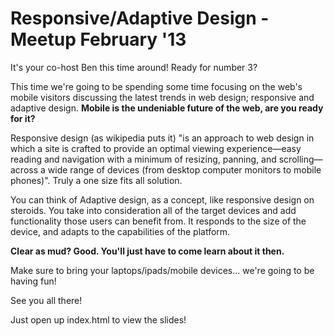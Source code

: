 Responsive/Adaptive Design - Meetup February '13
================================================

It's your co-host Ben this time around! Ready for number 3?

This time we're going to be spending some time focusing on the web's mobile visitors discussing the latest trends in web design; responsive and adaptive design. **Mobile is the undeniable future of the web, are you ready for it?**

Responsive design (as wikipedia puts it) "is an approach to web design in which a site is crafted to provide an optimal viewing experience—easy reading and navigation with a minimum of resizing, panning, and scrolling—across a wide range of devices (from desktop computer monitors to mobile phones)". Truly a one size fits all solution.

You can think of Adaptive design, as a concept, like responsive design on steroids. You take into consideration all of the target devices and add functionality those users can benefit from. It responds to the size of the device, and adapts to the capabilities of the platform.

**Clear as mud? Good. You'll just have to come learn about it then.**

Make sure to bring your laptops/ipads/mobile devices... we're going to be having fun!

See you all there!

Just open up index.html to view the slides!